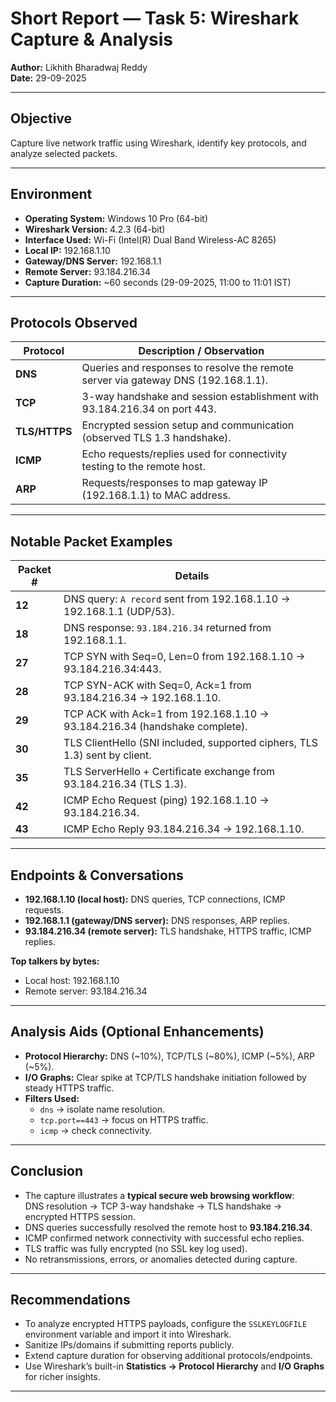 # Short Report — Task 5: Wireshark Capture & Analysis

**Author:** Likhith Bharadwaj Reddy  
**Date:** 29-09-2025  

---

## Objective  
Capture live network traffic using Wireshark, identify key protocols, and analyze selected packets.

---

## Environment  
- **Operating System:** Windows 10 Pro (64-bit)  
- **Wireshark Version:** 4.2.3 (64-bit)  
- **Interface Used:** Wi-Fi (Intel(R) Dual Band Wireless-AC 8265)  
- **Local IP:** 192.168.1.10  
- **Gateway/DNS Server:** 192.168.1.1  
- **Remote Server:** 93.184.216.34  
- **Capture Duration:** ~60 seconds (29-09-2025, 11:00 to 11:01 IST)  

---

## Protocols Observed  

| Protocol | Description / Observation |
|----------|---------------------------|
| **DNS** | Queries and responses to resolve the remote server via gateway DNS (192.168.1.1). |
| **TCP** | 3-way handshake and session establishment with 93.184.216.34 on port 443. |
| **TLS/HTTPS** | Encrypted session setup and communication (observed TLS 1.3 handshake). |
| **ICMP** | Echo requests/replies used for connectivity testing to the remote host. |
| **ARP** | Requests/responses to map gateway IP (192.168.1.1) to MAC address. |

---

## Notable Packet Examples  

| Packet # | Details |
|----------|---------|
| **12** | DNS query: `A record` sent from 192.168.1.10 → 192.168.1.1 (UDP/53). |
| **18** | DNS response: `93.184.216.34` returned from 192.168.1.1. |
| **27** | TCP SYN with Seq=0, Len=0 from 192.168.1.10 → 93.184.216.34:443. |
| **28** | TCP SYN-ACK with Seq=0, Ack=1 from 93.184.216.34 → 192.168.1.10. |
| **29** | TCP ACK with Ack=1 from 192.168.1.10 → 93.184.216.34 (handshake complete). |
| **30** | TLS ClientHello (SNI included, supported ciphers, TLS 1.3) sent by client. |
| **35** | TLS ServerHello + Certificate exchange from 93.184.216.34 (TLS 1.3). |
| **42** | ICMP Echo Request (ping) 192.168.1.10 → 93.184.216.34. |
| **43** | ICMP Echo Reply 93.184.216.34 → 192.168.1.10. |

---

## Endpoints & Conversations  

- **192.168.1.10 (local host):** DNS queries, TCP connections, ICMP requests.  
- **192.168.1.1 (gateway/DNS server):** DNS responses, ARP replies.  
- **93.184.216.34 (remote server):** TLS handshake, HTTPS traffic, ICMP replies.  

**Top talkers by bytes:**  
- Local host: 192.168.1.10  
- Remote server: 93.184.216.34  

---

## Analysis Aids (Optional Enhancements)  

- **Protocol Hierarchy:** DNS (~10%), TCP/TLS (~80%), ICMP (~5%), ARP (~5%).  
- **I/O Graphs:** Clear spike at TCP/TLS handshake initiation followed by steady HTTPS traffic.  
- **Filters Used:**  
  - `dns` → isolate name resolution.  
  - `tcp.port==443` → focus on HTTPS traffic.  
  - `icmp` → check connectivity.  

---

## Conclusion  

- The capture illustrates a **typical secure web browsing workflow**:  
  DNS resolution → TCP 3-way handshake → TLS handshake → encrypted HTTPS session.  
- DNS queries successfully resolved the remote host to **93.184.216.34**.  
- ICMP confirmed network connectivity with successful echo replies.  
- TLS traffic was fully encrypted (no SSL key log used).  
- No retransmissions, errors, or anomalies detected during capture.  

---

## Recommendations  

- To analyze encrypted HTTPS payloads, configure the `SSLKEYLOGFILE` environment variable and import it into Wireshark.  
- Sanitize IPs/domains if submitting reports publicly.  
- Extend capture duration for observing additional protocols/endpoints.  
- Use Wireshark’s built-in **Statistics → Protocol Hierarchy** and **I/O Graphs** for richer insights.  

---
